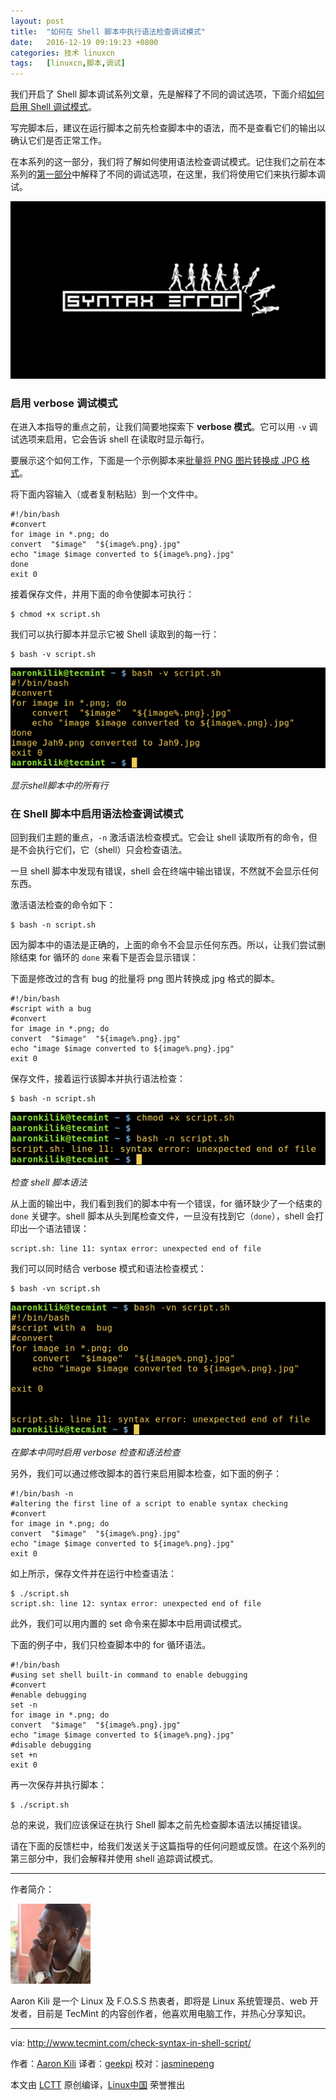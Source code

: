 ```yaml
---
layout: post
title:	"如何在 Shell 脚本中执行语法检查调试模式"
date:	2016-12-19 09:19:23 +0800 
categories:	技术 linuxcn 
tags:	[linuxcn,脚本,调试]
---
```



我们开启了 Shell 脚本调试系列文章，先是解释了不同的调试选项，下面介绍[如何启用 Shell 调试模式](/article-8028-1.html)。


写完脚本后，建议在运行脚本之前先检查脚本中的语法，而不是查看它们的输出以确认它们是否正常工作。


在本系列的这一部分，我们将了解如何使用语法检查调试模式。记住我们之前在本系列的[第一部分](/article-8028-1.html)中解释了不同的调试选项，在这里，我们将使用它们来执行脚本调试。


![](/Asserts/Images/album/201612/19/091411hx24y6u67y7xv258.jpg)


### 启用 verbose 调试模式


在进入本指导的重点之前，让我们简要地探索下 **verbose 模式**。它可以用 `-v` 调试选项来启用，它会告诉 shell 在读取时显示每行。


要展示这个如何工作，下面是一个示例脚本来[批量将 PNG 图片转换成 JPG 格式](/article-8014-1.html)。


将下面内容输入（或者复制粘贴）到一个文件中。



```
#!/bin/bash
#convert
for image in *.png; do
convert  "$image"  "${image%.png}.jpg"
echo "image $image converted to ${image%.png}.jpg"
done
exit 0

```

接着保存文件，并用下面的命令使脚本可执行：



```
$ chmod +x script.sh

```

我们可以执行脚本并显示它被 Shell 读取到的每一行：



```
$ bash -v script.sh

```

![Display All Lines in Shell Script](/Asserts/Images/album/201612/19/091926fbqqc4xv0d0qjfxr.png)


*显示shell脚本中的所有行*


### 在 Shell 脚本中启用语法检查调试模式


回到我们主题的重点，`-n` 激活语法检查模式。它会让 shell 读取所有的命令，但是不会执行它们，它（shell）只会检查语法。


一旦 shell 脚本中发现有错误，shell 会在终端中输出错误，不然就不会显示任何东西。


激活语法检查的命令如下：



```
$ bash -n script.sh

```

因为脚本中的语法是正确的，上面的命令不会显示任何东西。所以，让我们尝试删除结束 for 循环的 `done` 来看下是否会显示错误：


下面是修改过的含有 bug 的批量将 png 图片转换成 jpg 格式的脚本。



```
#!/bin/bash
#script with a bug
#convert
for image in *.png; do
convert  "$image"  "${image%.png}.jpg"
echo "image $image converted to ${image%.png}.jpg"
exit 0

```

保存文件，接着运行该脚本并执行语法检查：



```
$ bash -n script.sh

```

![Check Syntax in Shell Script](/Asserts/Images/album/201612/19/091927q88zeu688keopklc.png)


*检查 shell 脚本语法*


从上面的输出中，我们看到我们的脚本中有一个错误，for 循环缺少了一个结束的 `done` 关键字。shell 脚本从头到尾检查文件，一旦没有找到它（`done`），shell 会打印出一个语法错误：



```
script.sh: line 11: syntax error: unexpected end of file

```

我们可以同时结合 verbose 模式和语法检查模式：



```
$ bash -vn script.sh

```

![Enable Verbose and Syntax Checking in Script](/Asserts/Images/album/201612/19/091928t72tl80lt3b8j8yb.png)


*在脚本中同时启用 verbose 检查和语法检查*


另外，我们可以通过修改脚本的首行来启用脚本检查，如下面的例子：



```
#!/bin/bash -n
#altering the first line of a script to enable syntax checking
#convert
for image in *.png; do
convert  "$image"  "${image%.png}.jpg"
echo "image $image converted to ${image%.png}.jpg"
exit 0

```

如上所示，保存文件并在运行中检查语法：



```
$ ./script.sh
script.sh: line 12: syntax error: unexpected end of file

```

此外，我们可以用内置的 set 命令来在脚本中启用调试模式。


下面的例子中，我们只检查脚本中的 for 循环语法。



```
#!/bin/bash
#using set shell built-in command to enable debugging
#convert
#enable debugging
set -n
for image in *.png; do
convert  "$image"  "${image%.png}.jpg"
echo "image $image converted to ${image%.png}.jpg"
#disable debugging
set +n
exit 0

```

再一次保存并执行脚本：



```
$ ./script.sh 

```

总的来说，我们应该保证在执行 Shell 脚本之前先检查脚本语法以捕捉错误。


请在下面的反馈栏中，给我们发送关于这篇指导的任何问题或反馈。在这个系列的第三部分中，我们会解释并使用 shell 追踪调试模式。




---


作者简介：


![](/Asserts/Images/album/201612/19/091929ioey7fbu7gm762im.jpg)


Aaron Kili 是一个 Linux 及 F.O.S.S 热衷者，即将是 Linux 系统管理员、web 开发者，目前是 TecMint 的内容创作者，他喜欢用电脑工作，并热心分享知识。




---


via: <http://www.tecmint.com/check-syntax-in-shell-script/>


作者：[Aaron Kili](http://www.tecmint.com/author/aaronkili/) 译者：[geekpi](https://github.com/geekpi) 校对：[jasminepeng](https://github.com/jasminepeng)


本文由 [LCTT](https://github.com/LCTT/TranslateProject) 原创编译，[Linux中国](https://linux.cn/) 荣誉推出
